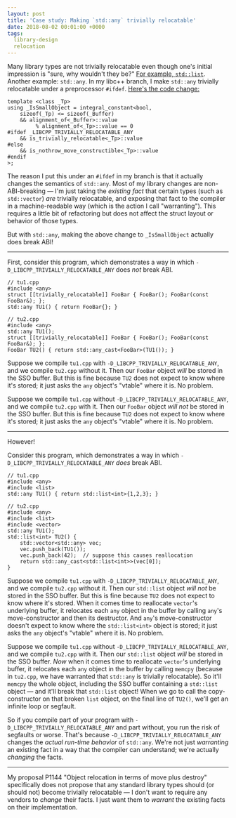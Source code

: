 ```yaml
---
layout: post
title: 'Case study: Making `std::any` trivially relocatable'
date: 2018-08-02 00:01:00 +0000
tags:
  library-design
  relocation
---
```


Many library types are not trivially relocatable even though one's initial impression
is "sure, why wouldn't they be?" [For example, `std::list`](https://github.com/facebook/folly/issues/889).
Another example: `std::any`. In my libc++ branch, I make `std::any` trivially relocatable
under a preprocessor `#ifdef`. [Here's the code change:](https://github.com/Quuxplusone/libcxx/blob/83c5b7b/include/any#L137-L147)

    template <class _Tp>
    using _IsSmallObject = integral_constant<bool,
        sizeof(_Tp) <= sizeof(_Buffer)
        && alignment_of<_Buffer>::value
             % alignment_of<_Tp>::value == 0
    #ifdef _LIBCPP_TRIVIALLY_RELOCATABLE_ANY
        && is_trivially_relocatable<_Tp>::value
    #else
        && is_nothrow_move_constructible<_Tp>::value
    #endif
    >;

The reason I put this under an `#ifdef` in my branch is that it actually changes the semantics of `std::any`.
Most of my library changes are non-ABI-breaking — I'm just taking the *existing fact* that certain types
(such as `std::vector`) *are* trivially relocatable, and exposing that fact to the compiler in a machine-readable way
(which is the action I call "warranting"). This requires a little bit of refactoring but does not affect the struct
layout or behavior of those types.

But with `std::any`, making the above change to `_IsSmallObject` actually does break ABI!

----

First, consider this program, which demonstrates a way in which `-D_LIBCPP_TRIVIALLY_RELOCATABLE_ANY` does *not* break ABI.

    // tu1.cpp
    #include <any>
    struct [[trivially_relocatable]] FooBar { FooBar(); FooBar(const FooBar&); };
    std::any TU1() { return FooBar{}; }

    // tu2.cpp
    #include <any>
    std::any TU1();
    struct [[trivially_relocatable]] FooBar { FooBar(); FooBar(const FooBar&); };
    FooBar TU2() { return std::any_cast<FooBar>(TU1()); }

Suppose we compile `tu1.cpp` with `-D_LIBCPP_TRIVIALLY_RELOCATABLE_ANY`, and we compile `tu2.cpp` without it.
Then our `FooBar` object *will* be stored in the SSO buffer. But this is fine because `TU2` does not expect to
know where it's stored; it just asks the `any` object's "vtable" where it is. No problem.

Suppose we compile `tu1.cpp` without `-D_LIBCPP_TRIVIALLY_RELOCATABLE_ANY`, and we compile `tu2.cpp` with it.
Then our `FooBar` object *will not* be stored in the SSO buffer. But this is fine because `TU2` does not expect to
know where it's stored; it just asks the `any` object's "vtable" where it is. No problem.

----

However!

Consider this program, which demonstrates a way in which `-D_LIBCPP_TRIVIALLY_RELOCATABLE_ANY` *does* break ABI.

    // tu1.cpp
    #include <any>
    #include <list>
    std::any TU1() { return std::list<int>{1,2,3}; }

    // tu2.cpp
    #include <any>
    #include <list>
    #include <vector>
    std::any TU1();
    std::list<int> TU2() {
        std::vector<std::any> vec;
        vec.push_back(TU1());
        vec.push_back(42);  // suppose this causes reallocation
        return std::any_cast<std::list<int>>(vec[0]);
    }

Suppose we compile `tu1.cpp` with `-D_LIBCPP_TRIVIALLY_RELOCATABLE_ANY`, and we compile `tu2.cpp` without it.
Then our `std::list` object *will not* be stored in the SSO buffer. But this is fine because `TU2` does not expect to
know where it's stored. When it comes time to reallocate `vector`'s underlying buffer, it relocates each `any`
object in the buffer by calling `any`'s move-constructor and then its destructor. And `any`'s move-constructor
doesn't expect to know where the `std::list<int>` object is stored; it just asks the `any` object's "vtable"
where it is. No problem.

Suppose we compile `tu1.cpp` without `-D_LIBCPP_TRIVIALLY_RELOCATABLE_ANY`, and we compile `tu2.cpp` with it.
Then our `std::list` object *will* be stored in the SSO buffer. *Now* when it comes time to reallocate `vector`'s
underlying buffer, it relocates each `any` object in the buffer by calling `memcpy` (because in `tu2.cpp`, we
have warranted that `std::any` is trivially relocatable). So it'll `memcpy` the whole object, including the SSO buffer
containing a `std::list` object — and it'll break that `std::list` object! When we go to call the copy-constructor
on that broken `list` object, on the final line of `TU2()`, we'll get an infinite loop or segfault.

So if you compile part of your program with `-D_LIBCPP_TRIVIALLY_RELOCATABLE_ANY` and part without, you run the risk
of segfaults or worse. That's because `-D_LIBCPP_TRIVIALLY_RELOCATABLE_ANY` changes the *actual run-time behavior*
of `std::any`. We're not just *warranting* an existing fact in a way that the compiler can understand; we're actually
*changing* the facts.

----

My proposal P1144 "Object relocation in terms of move plus destroy" specifically does not propose that any standard
library types should (or should not) become trivially relocatable — I don't want to require any vendors to *change*
their facts. I just want them to *warrant* the existing facts on their implementation.
